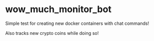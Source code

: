 # wow_much_monitor_bot

Simple test for creating new docker containers with chat commands!

Also tracks new crypto coins while doing so!


